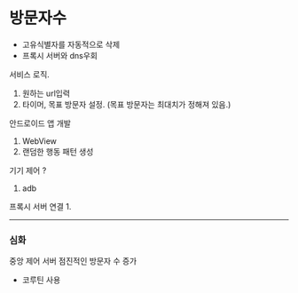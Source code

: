 # 방문자수

- 고유식별자를 자동적으로 삭제
- 프록시 서버와 dns우회 

서비스 로직.
  1. 원하는 url입력
  2. 타이머, 목표 방문자 설정. (목표 방문자는 최대치가 정해져 있음.)

안드로이드 앱 개발
  1. WebView
  2. 랜덤한 행동 패턴 생성

기기 제어 ?
  1. adb

프록시 서버 연결 
  1. 


---
### 심화 
중앙 제어 서버
점진적인 방문자 수 증가


- 코루틴 사용
